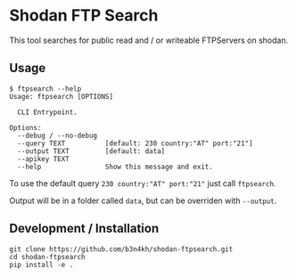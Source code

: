 # Shodan FTP Search

This tool searches for public read and / or writeable FTPServers on shodan.

## Usage

```
$ ftpsearch --help
Usage: ftpsearch [OPTIONS]

  CLI Entrypoint.

Options:
  --debug / --no-debug
  --query TEXT          [default: 230 country:"AT" port:"21"]
  --output TEXT         [default: data]
  --apikey TEXT
  --help                Show this message and exit.
```

To use the default query `230 country:"AT" port:"21"` just call `ftpsearch`.

Output will be in a folder called `data`, but can be overriden with `--output`.


## Development / Installation

```
git clone https://github.com/b3n4kh/shodan-ftpsearch.git
cd shodan-ftpsearch
pip install -e .
```

